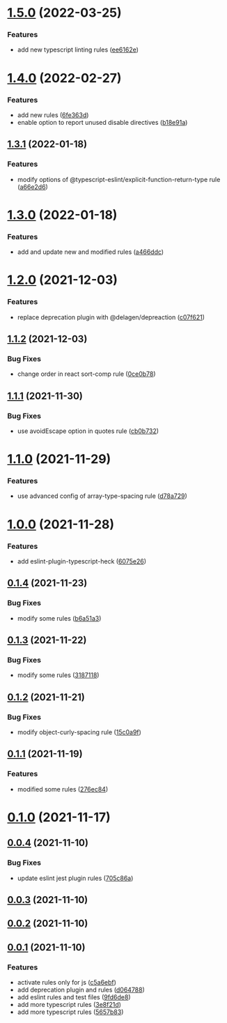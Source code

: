 # [1.5.0](https://github.com/atheck/eslint-config-heck/compare/v1.4.0...v1.5.0) (2022-03-25)


### Features

* add new typescript linting rules ([ee6162e](https://github.com/atheck/eslint-config-heck/commit/ee6162eaaf2f59094f494127c457ba4029c30df5))



# [1.4.0](https://github.com/atheck/eslint-config-heck/compare/v1.3.1...v1.4.0) (2022-02-27)


### Features

* add new rules ([6fe363d](https://github.com/atheck/eslint-config-heck/commit/6fe363d9a4d981337d251a29bac84e9be18ddac5))
* enable option to report unused disable directives ([b18e91a](https://github.com/atheck/eslint-config-heck/commit/b18e91a1bbcb7ab5bf42c3d80aaa08edc169450e))



## [1.3.1](https://github.com/atheck/eslint-config-heck/compare/v1.3.0...v1.3.1) (2022-01-18)


### Features

* modify options of @typescript-eslint/explicit-function-return-type rule ([a66e2d6](https://github.com/atheck/eslint-config-heck/commit/a66e2d6d5edee403d218e27c9e9d3085b875e4bc))



# [1.3.0](https://github.com/atheck/eslint-config-heck/compare/v1.2.0...v1.3.0) (2022-01-18)


### Features

* add and update new and modified rules ([a466ddc](https://github.com/atheck/eslint-config-heck/commit/a466ddcad0be6f32085df41ad5c0c7b0cb367681))



# [1.2.0](https://github.com/atheck/eslint-config-heck/compare/v1.1.2...v1.2.0) (2021-12-03)


### Features

* replace deprecation plugin with @delagen/depreaction ([c07f621](https://github.com/atheck/eslint-config-heck/commit/c07f621d05e721a396f75ec5e4d9fb20b6e9cb5b))



## [1.1.2](https://github.com/atheck/eslint-config-heck/compare/v1.1.1...v1.1.2) (2021-12-03)


### Bug Fixes

* change order in react sort-comp rule ([0ce0b78](https://github.com/atheck/eslint-config-heck/commit/0ce0b786edaf9a5049ac0a1f98269715cbc3990f))



## [1.1.1](https://github.com/atheck/eslint-config-heck/compare/v1.1.0...v1.1.1) (2021-11-30)


### Bug Fixes

* use avoidEscape option in quotes rule ([cb0b732](https://github.com/atheck/eslint-config-heck/commit/cb0b732a6fb0329892d203a06e1a909c2db2511b))



# [1.1.0](https://github.com/atheck/eslint-config-heck/compare/v1.0.0...v1.1.0) (2021-11-29)


### Features

* use advanced config of array-type-spacing rule ([d78a729](https://github.com/atheck/eslint-config-heck/commit/d78a7293749b0c1df9a219ca5a00ae8a7ea878a5))



# [1.0.0](https://github.com/atheck/eslint-config-heck/compare/v0.1.4...v1.0.0) (2021-11-28)


### Features

* add eslint-plugin-typescript-heck ([6075e26](https://github.com/atheck/eslint-config-heck/commit/6075e26f23b9e9c111e256296a60ad95400dc805))



## [0.1.4](https://github.com/atheck/eslint-config-heck/compare/v0.1.3...v0.1.4) (2021-11-23)


### Bug Fixes

* modify some rules ([b6a51a3](https://github.com/atheck/eslint-config-heck/commit/b6a51a35292f8abf6b97f08d799fcb2277fdf562))



## [0.1.3](https://github.com/atheck/eslint-config-heck/compare/v0.1.2...v0.1.3) (2021-11-22)


### Bug Fixes

* modify some rules ([3187118](https://github.com/atheck/eslint-config-heck/commit/31871182cc4df92d92ff42dae9798c13f88bca77))



## [0.1.2](https://github.com/atheck/eslint-config-heck/compare/v0.1.1...v0.1.2) (2021-11-21)


### Bug Fixes

* modify object-curly-spacing rule ([15c0a9f](https://github.com/atheck/eslint-config-heck/commit/15c0a9fd7d10a7a0090be2c249e798a5dfc9271d))



## [0.1.1](https://github.com/atheck/eslint-config-heck/compare/v0.1.0...v0.1.1) (2021-11-19)


### Features

* modified some rules ([276ec84](https://github.com/atheck/eslint-config-heck/commit/276ec848d4b416b5e932aa681d266dd1298a8e20))



# [0.1.0](https://github.com/atheck/eslint-config-heck/compare/v0.0.4...v0.1.0) (2021-11-17)



## [0.0.4](https://github.com/atheck/eslint-config-heck/compare/v0.0.3...v0.0.4) (2021-11-10)


### Bug Fixes

* update eslint jest plugin rules ([705c86a](https://github.com/atheck/eslint-config-heck/commit/705c86a2d75f95a975188064f49979b1d5bf6c17))



## [0.0.3](https://github.com/atheck/eslint-config-heck/compare/v0.0.2...v0.0.3) (2021-11-10)



## [0.0.2](https://github.com/atheck/eslint-config-heck/compare/v0.0.1...v0.0.2) (2021-11-10)



## [0.0.1](https://github.com/atheck/eslint-config-heck/compare/9fd6de87a11caab48a79eb3831d74470cab22f03...v0.0.1) (2021-11-10)


### Features

* activate rules only for js ([c5a6ebf](https://github.com/atheck/eslint-config-heck/commit/c5a6ebfaf565cc1305047947ac26bea103e05562))
* add deprecation plugin and rules ([d064788](https://github.com/atheck/eslint-config-heck/commit/d064788d75a81ad0104aeba44ba4b0b603854296))
* add eslint rules and test files ([9fd6de8](https://github.com/atheck/eslint-config-heck/commit/9fd6de87a11caab48a79eb3831d74470cab22f03))
* add more typescript rules ([3e8f21d](https://github.com/atheck/eslint-config-heck/commit/3e8f21d72b1bb5cc4cbc643eb08c7ae7e475d57b))
* add more typescript rules ([5657b83](https://github.com/atheck/eslint-config-heck/commit/5657b836788da0864c5eb998dd898f58fc2f54d5))



